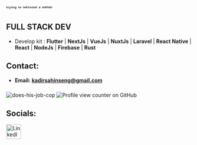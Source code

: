 ᵗʳʸⁱⁿᵍ ᵗᵒ ᵇᵉᶜᵒᵐᵉ ᵃ ᵇᵉᵗᵗᵉʳ
## FULL STACK DEV

- Develop kit :  **Flutter** | **NextJs** | **VueJs** | **NuxtJs** | **Laravel** | **React Native** | **React** | **NodeJs** | **Firebase** | **Rust**
## Contact:
- **Email:** **kadirsahinseng@gmail.com**

###
![does-his-job-cop](https://github.com/user-attachments/assets/20e8d47a-a786-4c46-8cb8-cf56a27b87d4)
![Profile view counter on GitHub](https://komarev.com/ghpvc/?username=AesBiarenti)

## Socials:
<a href="https://linkedin.com/in/kadir-şahin-519055220" target="blank"><img align="center" src="https://www.vectorlogo.zone/logos/linkedin/linkedin-icon.svg" alt="LinkedIn" height="40" width="40" /></a>

<!-- 
# 📊 GitHub Stats:
<p align="left">
  <img width="48%" src="https://github-readme-stats.vercel.app/api?username=AesBiarenti&show_icons=true&theme=aura&hide_border=false&" />
  <img width="48%" src="https://github-readme-streak-stats.herokuapp.com/?user=AesBiarenti&theme=aura&hide_border=false&" />
   <img src="https://github-readme-stats.vercel.app/api/top-langs/?username=AesBiarenti&layout=compact&theme=aura&hide_border=false&" alt="En çok kullandığım diller" />
  
</p>

---
-->

<!-- Proudly created with GPRM ( https://gprm.itsvg.in ) -->


